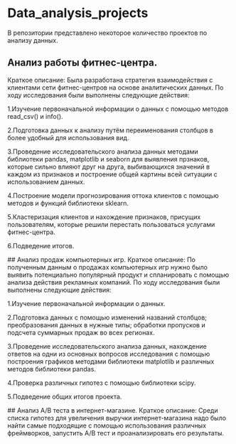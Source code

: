 # Data_analysis_projects
В репозитории представлено некоторое количество проектов по анализу данных.
## Анализ работы фитнес-центра.
Краткое описание:
Была разработана стратегия взаимодействия с клиентами сети фитнес-центров на основе аналитических данных. По ходу исследования были выполнены следующие действия:
<p>1.Изучение первоначальной информации о данных с помощью методов read_csv() и info().</p>
<p>2.Подготовка данных к анализу путём переименования столбцов в более удобный для использования вид.</p>
<p>3.Проведение исследовательского анализа данных методами библиотеки pandas, matplotlib и seaborn для выявления прзнаков, которые сильно влияют друг на друга, выбивающихся значений в каждом из признаков и построение общей картины всей ситуации с использованием данных.</p>
<p>4.Построение модели прогнозирования оттока клиентов с помощью методов и функций библиотеки sklearn.</p>
<p>5.Кластеризация клиентов и нахождение признаков, присущих пользователям, которые решили перестать пользоваться услугами фитнес-центра.</p>
<p>6.Подведение итогов.</p>
<p></p>
## Анализ продаж компьютерных игр.
Краткое описание:
По полученным данным о продажах компьютерных игр нужно было выявить потенциально популярный продукт и спланировать с помощью анализа действия рекламных компаний. По ходу исследования были выполнены следующие действия:
<p>1.Изучение первоначальной информации о данных.</p>
<p>2.Подготовка данных с помощью изменений названий столбцов; преобразования данных в нужные типы; обработки пропусков и подсчета суммарных продаж во всех регионах.</p>
<p>3.Проведение исследовательского анализа данных, нахождение ответов на одни из основных вопросов исследования с помощью построения графиков методами библиотеки matplotlib и различных методов библиотеки pandas.</p>
<p>4.Проверка различных гипотез с помощью библиотеки scipy.</p>
<p>5.Подведение общих итогов проекта.</p>
<p></p>
## Анализ A/B теста в интернет-магазине.
Краткое описание:
Среди списка гипотез для увеличения выручки интернет-магазина надо было найти самые подходящие с помощью использования различных фреймворков, запустить A/B тест и проанализировать его результаты.
